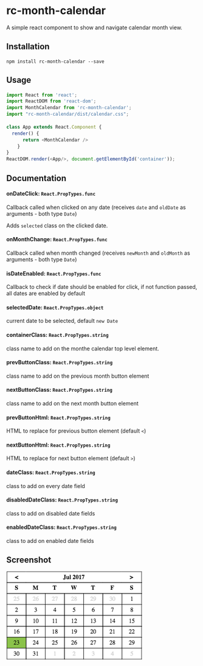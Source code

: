 # rc-month-calendar

A simple react component to show and navigate calendar month view. 

## Installation
```
npm install rc-month-calendar --save
```

## Usage
```javascript
import React from 'react';
import ReactDOM from 'react-dom';
import MonthCalendar from 'rc-month-calendar';
import "rc-month-calendar/dist/calendar.css";

class App extends React.Component {
  render() {
      return <MonthCalendar />
    }
}
ReactDOM.render(<App/>, document.getElementById('container'));
```

## Documentation

#### onDateClick: `React.PropTypes.func`
Callback called when clicked on any date (receives `date` and `oldDate` as arguments - both type `Date`)

Adds `selected` class on the clicked date.
#### onMonthChange: `React.PropTypes.func`
Callback called when month changed (receives `newMonth` and `oldMonth` as arguments - both type `Date`)
#### isDateEnabled: `React.PropTypes.func`
Callback to check if date should be enabled for click, if not function passed, all dates are enabled by default
#### selectedDate: `React.PropTypes.object`
current date to be selected, default `new Date`
#### containerClass: `React.PropTypes.string`
class name to add on the monthe calendar top level element.
#### prevButtonClass: `React.PropTypes.string`
class name to add on the previous month button element
#### nextButtonClass: `React.PropTypes.string`
class name to add on the next month button element
#### prevButtonHtml: `React.PropTypes.string`
HTML to replace for previous button element (default `<`)
#### nextButtonHtml: `React.PropTypes.string`
HTML to replace for next button element (default `>`)
#### dateClass: `React.PropTypes.string`
class to add on every date field
#### disabledDateClass: `React.PropTypes.string`
class to add on disabled date fields
#### enabledDateClass: `React.PropTypes.string`
class to add on enabled date fields



## Screenshot
![Month View](https://raw.githubusercontent.com/yogeshkhatri1989/rc-month-calendar/master/screenshots/s1.png)